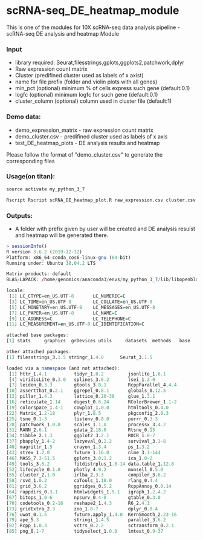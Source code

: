 # scRNA-seq_DE_heatmap_module
This is one of the modules for 10X scRNA-seq data analysis pipeline - scRNA-seq DE analysis and heatmap Module


### Input
* library required: Seurat,filesstrings,gplots,ggplots2,patchwork,dplyr
* Raw expression count matrix
* Cluster (predifined cluster used as labels of x axist)
* name for file prefix (folder and violin plots with all genes)
* min_pct (optional) minimum % of cells express such gene (default:0.1)
* logfc (optional) minimum logfc for such gene (default:0.1)
* cluster_column (optional) column used in cluster file (default:1)


### Demo data:
* demo_expression_matrix - raw expression count matrix
* demo_cluster.csv - predifined cluster used as labels of x axis
* test_DE_heatmap_plots - DE analysis results and heatmap

Please follow the format of "demo_cluster.csv" to generate the corresponding files

### Usage(on titan): 
```r
source activate my_python_3_7

Rscript Rscript scRNA_DE_heatmap_plot.R raw_expression.csv cluster.csv name <min_pct> <logfc> <column used in cluster file>
```


### Outputs:
* A folder with prefix given by user will be created and DE analysis resulst and heatmap will be generated there.

```r
> sessionInfo()
R version 3.6.2 (2019-12-12)
Platform: x86_64-conda_cos6-linux-gnu (64-bit)
Running under: Ubuntu 18.04.2 LTS

Matrix products: default
BLAS/LAPACK: /home/genomics/anaconda3/envs/my_python_3_7/lib/libopenblasp-r0.3.7.so

locale:
 [1] LC_CTYPE=en_US.UTF-8       LC_NUMERIC=C
 [3] LC_TIME=en_US.UTF-8        LC_COLLATE=en_US.UTF-8
 [5] LC_MONETARY=en_US.UTF-8    LC_MESSAGES=en_US.UTF-8
 [7] LC_PAPER=en_US.UTF-8       LC_NAME=C
 [9] LC_ADDRESS=C               LC_TELEPHONE=C
[11] LC_MEASUREMENT=en_US.UTF-8 LC_IDENTIFICATION=C

attached base packages:
[1] stats     graphics  grDevices utils     datasets  methods   base

other attached packages:
[1] filesstrings_3.1.5 stringr_1.4.0      Seurat_3.1.5

loaded via a namespace (and not attached):
 [1] httr_1.4.1          tidyr_1.0.2         jsonlite_1.6.1
 [4] viridisLite_0.3.0   splines_3.6.2       lsei_1.2-0
 [7] leiden_0.3.3        gtools_3.8.1        RcppParallel_4.4.4
[10] assertthat_0.2.1    ggrepel_0.8.1       globals_0.12.5
[13] pillar_1.4.3        lattice_0.20-38     glue_1.3.1
[16] reticulate_1.14     digest_0.6.24       RColorBrewer_1.1-2
[19] colorspace_1.4-1    cowplot_1.0.0       htmltools_0.4.0
[22] Matrix_1.2-18       plyr_1.8.5          pkgconfig_2.0.3
[25] tsne_0.1-3          listenv_0.8.0       purrr_0.3.3
[28] patchwork_1.0.0     scales_1.1.0        processx_3.4.2
[31] RANN_2.6.1          gdata_2.18.0        Rtsne_0.15
[34] tibble_2.1.3        ggplot2_3.2.1       ROCR_1.0-7
[37] pbapply_1.4-2       lazyeval_0.2.2      survival_3.1-8
[40] magrittr_1.5        crayon_1.3.4        ps_1.3.2
[43] strex_1.2.0         future_1.16.0       nlme_3.1-144
[46] MASS_7.3-51.5       gplots_3.0.1.2      ica_1.0-2
[49] tools_3.6.2         fitdistrplus_1.0-14 data.table_1.12.8
[52] lifecycle_0.1.0     plotly_4.9.2        munsell_0.5.0
[55] cluster_2.1.0       irlba_2.3.3         compiler_3.6.2
[58] rsvd_1.0.2          caTools_1.18.0      rlang_0.4.4
[61] grid_3.6.2          ggridges_0.5.2      RcppAnnoy_0.0.14
[64] rappdirs_0.3.1      htmlwidgets_1.5.1   igraph_1.2.4.2
[67] bitops_1.0-6        npsurv_0.4-0        gtable_0.3.0
[70] codetools_0.2-16    reshape2_1.4.3      R6_2.4.1
[73] gridExtra_2.3       zoo_1.8-7           dplyr_0.8.4
[76] uwot_0.1.5          future.apply_1.4.0  KernSmooth_2.23-16
[79] ape_5.3             stringi_1.4.5       parallel_3.6.2
[82] Rcpp_1.0.3          vctrs_0.2.2         sctransform_0.2.1
[85] png_0.1-7           tidyselect_1.0.0    lmtest_0.9-37
```
